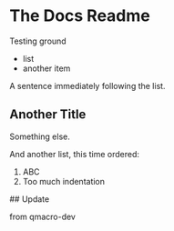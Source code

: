 # The Docs Readme

Testing ground

- list
- another item

A sentence immediately following the list.

## Another Title

Something else.

And another list, this time ordered:

1. ABC
2.  Too much indentation

## Update

from qmacro-dev
